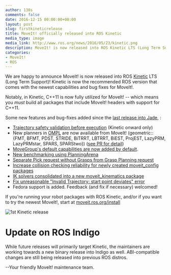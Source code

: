 ```yaml
---
author: 130s
comments: false
date: 2016-12-15 00:00:00+00:00
layout: post
slug: firstkineticrelease
title: MoveIt! officially released into ROS Kinetic
media_type: image
media_link: http://www.ros.org/news/2016/05/23/kinetic.png
description: MoveIt! is now released into ROS Kinetic LTS (Long Term Support)! Kinetic is now the recommended ROS version that comes with the newest capabilities and bug fixes for MoveIt!.
categories:
- MoveIt!
- ROS
---
```


We are happy to announce MoveIt! is now released into ROS [Kinetic](http://wiki.ros.org/kinetic) LTS (Long Term Support)! Kinetic is now the recommended ROS version that comes with the newest capabilities and bug fixes for MoveIt!.

Notably, in Kinetic, C++11 is now fully utilized for MoveIt! -- which means you *must* build all packages that include MoveIt! headers with support for C++11.

Some new features and bug-fixes added since the [last release into Jade](http://moveit.ros.org/moveit!/ros/2016/09/02/firstjaderelease.html), :

- [Trajectory safety validation before execution](https://github.com/ros-planning/moveit/pull/63) (Kinetic onward only)
- New planners in [OMPL](http://ompl.kavrakilab.org/) are now available from MoveIt! (geometric::{FMT, BFMT, PDST, STRIDE, BiTRRT, LBTRRT, BiEST, ProjEST, LazyPRM, LazyPRMstar, SPARS, SPARStwo}) ([see PR for detail](https://github.com/ros-planning/moveit/pull/338))
- [MoveGroup's default capabilities are now added by default](https://github.com/ros-planning/moveit/pull/359).
- [New benchmarking using PlanningArena](https://github.com/ros-planning/moveit/pull/228)
- [Separate Pick request without Grasps from Grasp Planning request](https://github.com/ros-planning/moveit/pull/328)
- [Increase collision checking reliability for newly created moveit_config packages](https://github.com/ros-planning/moveit/pull/337)
- [IK solvers consolidated into a new moveit_kinematics package](https://github.com/ros-planning/moveit/pull/247)
- [Fix unreasonable "Invalid Trajectory: start point deviates" error](https://github.com/ros-planning/moveit/issues/283)
- Fedora support is added. Feedback (and fix if necessary) welcomed!

If you're running your robot packages with ROS Kinetic, and/or if you want to try the newest MoveIt!, start at [moveit.ros.org/install](http://moveit.ros.org/install/)

![1st Kinetic release](http://www.ros.org/news/2016/05/23/kinetic.png)

Update on ROS Indigo
====================

While future releases will primarily target Kinetic, the maintainers are working towards a new binary release into Indigo as well. ABI-compatible changes are still being released into previous ROS distros.

--Your friendly MoveIt! maintenance team.
